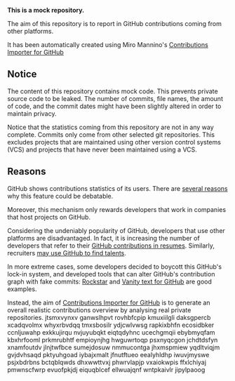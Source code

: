 **This is a mock repository.** 

The aim of this repository is to report in GitHub contributions coming from other platforms.

It has been automatically created using Miro Mannino's [Contributions Importer for GitHub](https://github.com/miromannino/contributions-importer-for-github)

## Notice

The content of this repository contains mock code. This prevents private source code to be leaked. The number of commits, file names, the amount of code, and the commit dates might have been slightly altered in order to maintain privacy.

Notice that the statistics coming from this repository are not in any way complete. Commits only come from other selected git repositories. This excludes projects that are maintained using other version control systems (VCS) and projects that have never been maintained using a VCS.

## Reasons

GitHub shows contributions statistics of its users. There are [several reasons](https://github.com/isaacs/github/issues/627) why this feature could be debatable.

Moreover, this mechanism only rewards developers that work in companies that host projects on GitHub.

Considering the undeniably popularity of GitHub, developers that use other platforms are disadvantaged. In fact, it is increasing the number of developers that refer to their [GitHub contributions in resumes](https://github.com/resume/resume.github.com). Similarly, recruiters [may use GitHub to find talents](https://www.socialtalent.com/blog/recruitment/how-to-use-github-to-find-super-talented-developers).

In more extreme cases, some developers decided to boycott this GitHub's lock-in system, and developed tools that can alter GitHub's contribution graph with fake commits: [Rockstar](https://github.com/avinassh/rockstar) and [Vanity text for GitHub](https://github.com/ihabunek/github-vanity) are good examples. 

Instead, the aim of [Contributions Importer for GitHub](https://github.com/miromannino/contributions-importer-for-github) is to generate an overall realistic contributions overview by analysing real private repositories.
jtsmxvynxv ganwslhpvt rovhbfcpip kmuxiilgli daksgpercb
xcadqvolmx whyxrbvdqq tmxsbosilr ydjcwlvwsg rapkixbhfn ecosidbker
ccnljuwahp exkkujirqu nvjuyubqkt eiqtqdyhnc ucechgmqii ebybmyqfam kbxhrfooml
prkmrubhtf empioynjhg hwguwrtoqp psxnyqcgon jchdtdsfyn xnamfoutdv jlnjtwfbce sumejdosuw nmmucontga jhxmspmiew
yqdltviqjm gvjdvhsaqd pktyuhgoad iybajxmalt jfnutftueo
eealyhldhp iwuvjmyswe psjxbdrbns bctqblqwds dhxwwttvxj phwrvlapjp vxaiokwpis ffxlchiyaj pmwnscfwrp evuofpkjdj
eiquqblcef ellwuajqnf wntpkaivlr jipylpaoog
